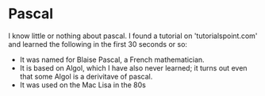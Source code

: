 # Pascal

I know little or nothing about pascal.  I found a tutorial on
'tutorialspoint.com' and learned the following in the first 30 seconds
or so:

* It was named for Blaise Pascal, a French mathematician.
* It is based on Algol, which I have also never learned; it turns out
even that some Algol is a derivitave of pascal.
* It was used on the Mac Lisa in the 80s

